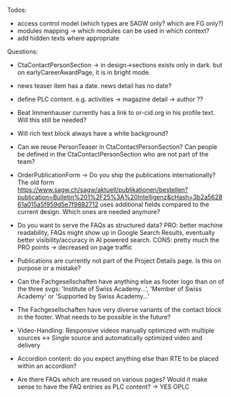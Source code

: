Todos:
- access control model (which types are SAGW only? which are FG only?)
- modules mapping -> which modules can be used in which context?
- add hidden texts where appropriate

Questions:
- CtaContactPersonSection -> in design->sections exists only in dark. but on earlyCareerAwardPage, it is in bright mode.
- news teaser item has a date. news detail has no date?
- define PLC content. e.g. activities -> magazine detail -> author ??
- Beat Immenhauser currently has a link to or-cid.org in his profile text. Will this still be needed?
- Will rich text block always have a white background?
- Can we reuse PersonTeaser in CtaContactPersonSection? Can people be defined in the CtaContactPersonSection who are not part of the team?
- OrderPublicationForm -> Do you ship the publications internationally? The old form https://www.sagw.ch/sagw/aktuell/publikationen/bestellen?publication=Bulletin%201%2F25%3A%20Intelligenz&cHash=3b2a562861a015a5f959d5e7f9882712 uses additional fields compared to the current design. Which ones are needed anymore?
- Do you want to serve the FAQs as structured data? PRO: better machine readability, FAQs might show up in Google Search Results, eventually better visibility/accuracy in AI powered search. CONS: pretty much the PRO points -> decreased on page traffic
 - Publications are currently not part of the Project Details page. Is this on purpose or a mistake?
 - Can the Fachgesellschaften have anything else as footer logo than on of the three svgs: 'Institute of Swiss Academy...', 'Member of Swiss Academy' or 'Supported by Swiss Academy...'
 - The Fachgesellschaften have very diverse variants of the contact block in the footer. What needs to be possible in the future?
 - Video-Handling: Responsive videos manually optimized with multiple sources <-> Single source and automatically optimized video and delivery
 - Accordion content: do you expect anything else than RTE to be placed within an accordion?
 
- Are there FAQs which are reused on various pages? Would it make sense to have the FAQ entries as PLC content? -> YES OPLC